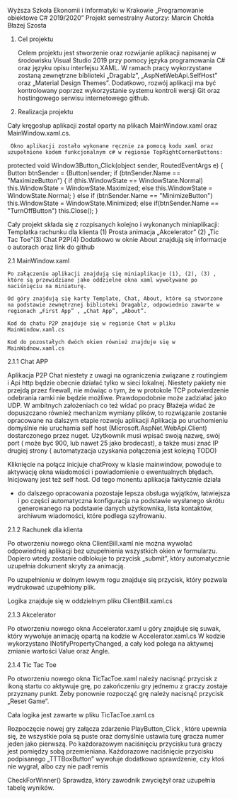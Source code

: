  Wyższa Szkoła Ekonomii i Informatyki w Krakowie
„Programowanie obiektowe C# 2019/2020”
Projekt semestralny
Autorzy:
Marcin Chołda
Błażej Szosta 


1. Cel projektu

	Celem projektu jest stworzenie oraz rozwijanie aplikacji napisanej w środowisku Visual Studio 2019 przy pomocy języka programowania C#  oraz języku opisu interfejsu XAML. W ramach pracy wykorzystane zostaną zewnętrzne biblioteki „Dragablz”, „AspNetWebApi.SelfHost” oraz „Material Design Themes”. Dodatkowo, rozwój aplikacji ma być kontrolowany poprzez wykorzystanie systemu kontroli wersji Git oraz hostingowego serwisu internetowego github.

2. Realizacja projektu 

Cały kręgosłup aplikacji został oparty na plikach MainWindow.xaml oraz MainWindow.xaml.cs. 

   
     Okno aplikacji zostało wykonane ręcznie za pomocą kodu xaml oraz uzupełnione kodem funkcjonalnym c# w regionie TopRightCornerButtons:

protected void Window3Button_Click(object sender, RoutedEventArgs e)
        {
            Button btnSender = (Button)sender;
            if (btnSender.Name == "MaximizeButton")
            {
                if (this.WindowState == WindowState.Normal)
                    this.WindowState = WindowState.Maximized;
                else
                    this.WindowState = WindowState.Normal;
            }
            else if (btnSender.Name == "MinimizeButton")
                this.WindowState = WindowState.Minimized;
            else if(btnSender.Name == "TurnOffButton")
                this.Close();
        }



Cały projekt składa się z rozpisanych kolejno i wykonanych miniaplikacji:
	Templatka rachunku dla klienta (1)
	Prosta animacja „Akcelerator” (2)
	„Tic Tac Toe”(3)
	Chat P2P(4)
Dodatkowo w oknie About znajdują się informacje o autorach oraz link do github 

2.1 MainWindow.xaml
	
	Po załączeniu aplikacji znajdują się miniaplikacje (1), (2), (3) , które są przewidziane jako oddzielne okna xaml wywoływane po naciśnięciu na miniaturę.

	Od góry znajdują się karty Template, Chat, About, które są stworzone na podstawie zewnętrznej biblioteki Dragablz, odpowiednio zawarte w regionach „First App” , „Chat App”, „About”.

	Kod do chatu P2P znajduje się w regionie Chat w pliku MainWindow.xaml.cs
	
	Kod do pozostałych dwóch okien również znajduje się w MainWidnow.xaml.cs

2.1.1 Chat APP

Aplikacja P2P Chat niestety z uwagi na ograniczenia związane z routingiem i Api http będzie obecnie działać tylko w sieci lokalnej.  Niestety pakiety nie przejdą przez firewall, nie mówiąc o tym, że w protokole TCP potwierdzenie odebrania ramki nie będzie możliwe. Prawdopodobnie może zadziałać jako UDP.
	W ambitnych założeniach co też widać po pracy Błażeja widać że dopuszczano również mechanizm wymiany plików, to rozwiązanie zostanie opracowane na dalszym etapie rozwoju aplikacji
	Aplikacja po uruchomieniu domyślnie nie uruchamia self host (Microsoft.AspNet.WebApi.Client) dostarczonego przez nuget. Użytkownik musi wpisać swoją nazwę, swój port ( może być 900, lub nawet 25 jako brodecast), a także musi znać IP drugiej strony ( automatyzacja uzyskania połączenia jest kolejną TODO) 

Kliknięcie na połącz inicjuje chatProxy w klasie mainwindow, powoduje to aktywację okna wiadomości i powiadomienie o ewentualnych błędach. Inicjowany jest też self host.  Od tego monentu aplikacja faktycznie działa 

- do dalszego opracowania pozostaje lepsza obsługa wyjątków, łatwiejsza i po części automatyczna konfiguracja na podstawie wysłanego skrótu generowanego na podstawie danych użytkownika, lista kontaktów, archiwum wiadomości, które podlega szyfrowaniu.

2.1.2 Rachunek dla klienta

Po otworzeniu nowego okna ClientBill.xaml nie można wywołać odpowiedniej aplikacji bez  uzupełnienia wszystkich okien w formularzu.
Dopiero wtedy zostanie odblokuje to przycisk „submit”, który automatycznie uzupełnia dokument skryty za animacją.

Po uzupełnieniu w dolnym lewym rogu znajduje się przycisk, który pozwala wydrukować uzupełniony plik.

Logika znajduje się w oddzielnym pliku ClientBill.xaml.cs

2.1.3 Akcelerator

Po otworzeniu nowego okna  Accelerator.xaml  u góry znajduje się suwak, który wywołuje animację opartą na kodzie w Accelerator.xaml.cs
W kodzie wykorzystano INotifyPropertyChanged, a cały kod polega na aktywnej zmianie wartości Value oraz Angle.

2.1.4 Tic Tac Toe

Po otworzeniu nowego okna TicTacToe.xaml należy nacisnąć przycisk z ikoną startu co aktywuje grę, po zakończeniu gry jednemu z graczy zostaje przyznany punkt. Żeby ponownie rozpocząć  grę należy nacisnąć przycisk „Reset Game”.

Cała logika jest zawarte w pliku TicTacToe.xaml.cs 

Rozpoczęcie nowej gry załącza zdarzenie PlayButton_Click , które upewnia się, że wszystkie pola są puste oraz domyślnie ustawia turę gracza numer jeden jako pierwszą.
Po każdorazowym naciśnięciu przycisku tura graczy jest pomiędzy sobą przemieniana.
Każdorazowe naciśnięcie przycisku podpisanego  „TTTBoxButton” wywołuje dodatkowo sprawdzenie, czy ktoś nie wygrał, albo czy nie padł remis

CheckForWinner() Sprawdza, który zawodnik zwyciężył oraz uzupełnia tabelę wyników. 


